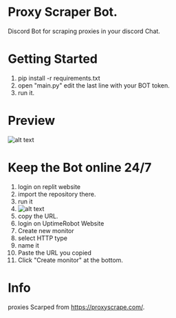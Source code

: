 # Proxy Scraper Bot.
Discord Bot for scraping proxies in your discord Chat.
# Getting Started
1. pip install -r requirements.txt
2. open "main.py" edit the last line with your BOT token.
3. run it.
# Preview
  ![alt text](https://i.ibb.co/BfZmzdW/Screenshot-2021-12-21-103914.png)
  

# Keep the Bot online 24/7
1. login on replit website
2. import the repository there.
3. run it 
4. ![alt text](https://i.ibb.co/C15XTsn/Screenshot-2021-12-21-103710.png)
5. copy the URL.
6. login on UptimeRobot Website
7. Create new monitor 
8. select HTTP type
9. name it 
10. Paste the URL you copied
11. Click "Create monitor" at the bottom.
# Info
proxies Scarped from https://proxyscrape.com/.

